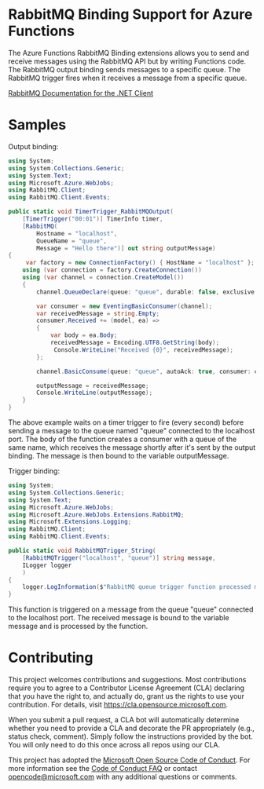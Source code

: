 # RabbitMQ Binding Support for Azure Functions

The Azure Functions RabbitMQ Binding extensions allows you to send and receive messages using the RabbitMQ API but by writing Functions code. The RabbitMQ output binding sends messages to a specific queue. The RabbitMQ trigger fires when it receives a message from a specific queue.

[RabbitMQ Documentation for the .NET Client](https://www.rabbitmq.com/dotnet-api-guide.html)

# Samples

Output binding:

```C#
using System;
using System.Collections.Generic;
using System.Text;
using Microsoft.Azure.WebJobs;
using RabbitMQ.Client;
using RabbitMQ.Client.Events;

public static void TimerTrigger_RabbitMQOutput(
    [TimerTrigger("00:01")] TimerInfo timer,
    [RabbitMQ(
        Hostname = "localhost",
        QueueName = "queue",
        Message = "Hello there")] out string outputMessage)
{
     var factory = new ConnectionFactory() { HostName = "localhost" };
    using (var connection = factory.CreateConnection())
    using (var channel = connection.CreateModel())
    {
        channel.QueueDeclare(queue: "queue", durable: false, exclusive: false, autoDelete: false, arguments: null);

        var consumer = new EventingBasicConsumer(channel);
        var receivedMessage = string.Empty;
        consumer.Received += (model, ea) =>
        {
            var body = ea.Body;
            receivedMessage = Encoding.UTF8.GetString(body);
             Console.WriteLine("Received {0}", receivedMessage);
        };

        channel.BasicConsume(queue: "queue", autoAck: true, consumer: consumer);

        outputMessage = receivedMessage;
        Console.WriteLine(outputMessage);
    }
}
```

The above example waits on a timer trigger to fire (every second) before sending a message to the queue named "queue" connected to the localhost port. The body of the function creates a consumer with a queue of the same name, which receives the message shortly after it's sent by the output binding. The message is then bound to the variable outputMessage.

Trigger binding:

```C#
using System;
using System.Collections.Generic;
using System.Text;
using Microsoft.Azure.WebJobs;
using Microsoft.Azure.WebJobs.Extensions.RabbitMQ;
using Microsoft.Extensions.Logging;
using RabbitMQ.Client;
using RabbitMQ.Client.Events;

public static void RabbitMQTrigger_String(
    [RabbitMQTrigger("localhost", "queue")] string message,
    ILogger logger
    )
{
    logger.LogInformation($"RabbitMQ queue trigger function processed message: {message}");
}
```

This function is triggered on a message from the queue "queue" connected to the localhost port. The received message is bound to the variable message and is processed by the function.

# Contributing

This project welcomes contributions and suggestions.  Most contributions require you to agree to a
Contributor License Agreement (CLA) declaring that you have the right to, and actually do, grant us
the rights to use your contribution. For details, visit https://cla.opensource.microsoft.com.

When you submit a pull request, a CLA bot will automatically determine whether you need to provide
a CLA and decorate the PR appropriately (e.g., status check, comment). Simply follow the instructions
provided by the bot. You will only need to do this once across all repos using our CLA.

This project has adopted the [Microsoft Open Source Code of Conduct](https://opensource.microsoft.com/codeofconduct/).
For more information see the [Code of Conduct FAQ](https://opensource.microsoft.com/codeofconduct/faq/) or
contact [opencode@microsoft.com](mailto:opencode@microsoft.com) with any additional questions or comments.
